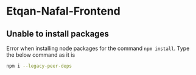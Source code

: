 # Etqan-Nafal-Frontend


## Unable to install packages
Error when installing node packages for the command `npm install`. Type the below command as it is
```sh
npm i --legacy-peer-deps
```
